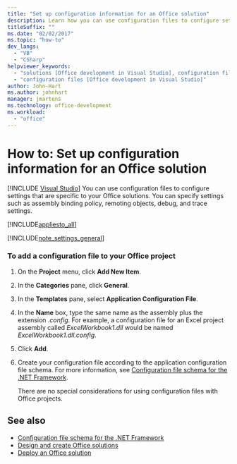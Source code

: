 ```yaml
---
title: "Set up configuration information for an Office solution"
description: Learn how you can use configuration files to configure settings that are specific to your Microsoft Office solutions.
titleSuffix: ""
ms.date: "02/02/2017"
ms.topic: "how-to"
dev_langs:
  - "VB"
  - "CSharp"
helpviewer_keywords:
  - "solutions [Office development in Visual Studio], configuration files"
  - "configuration files [Office development in Visual Studio]"
author: John-Hart
ms.author: johnhart
manager: jmartens
ms.technology: office-development
ms.workload:
  - "office"
---
```

# How to: Set up configuration information for an Office solution

 [!INCLUDE [Visual Studio](~/includes/applies-to-version/vs-windows-only.md)]
  You can use configuration files to configure settings that are specific to your Office solutions. You can specify settings such as assembly binding policy, remoting objects, debug, and trace settings.

 [!INCLUDE[appliesto_all](../vsto/includes/appliesto-all-md.md)]

 [!INCLUDE[note_settings_general](../sharepoint/includes/note-settings-general-md.md)]

### To add a configuration file to your Office project

1. On the **Project** menu, click **Add New Item**.

2. In the **Categories** pane, click **General**.

3. In the **Templates** pane, select **Application Configuration File**.

4. In the **Name** box, type the same name as the assembly plus the extension *.config*. For example, a configuration file for an Excel project assembly called *ExcelWorkbook1.dll* would be named *ExcelWorkbook1.dll.config*.

5. Click **Add**.

6. Create your configuration file according to the application configuration file schema. For more information, see [Configuration file schema for the .NET Framework](/dotnet/framework/configure-apps/file-schema/index).

   There are no special considerations for using configuration files with Office projects.

## See also
- [Configuration file schema for the .NET Framework](/dotnet/framework/configure-apps/file-schema/index)
- [Design and create Office solutions](../vsto/designing-and-creating-office-solutions.md)
- [Deploy an Office solution](../vsto/deploying-an-office-solution.md)

